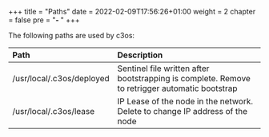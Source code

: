 +++
title = "Paths"
date = 2022-02-09T17:56:26+01:00
weight = 2
chapter = false
pre = "<b>- </b>"
+++

The following paths are used by c3os:

| Path | Description |
|:--|:--|
| /usr/local/.c3os/deployed | Sentinel file written after bootstrapping is complete. Remove to retrigger automatic bootstrap |
| /usr/local/.c3os/lease | IP Lease of the node in the network. Delete to change IP address of the node |
